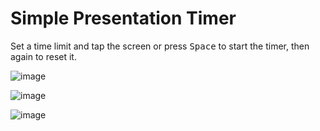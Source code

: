 # Simple Presentation Timer

Set a time limit and tap the screen or press <kbd>Space</kbd> to start the timer, then again to reset it.

![image](https://github.com/user-attachments/assets/715b953f-f29c-4010-82c4-8e1d9399e280)

![image](https://github.com/user-attachments/assets/8257aca7-988f-4894-b034-4d2f4785ad76)

![image](https://github.com/user-attachments/assets/ea296dfc-096b-43dd-83d3-dec23420323e)
